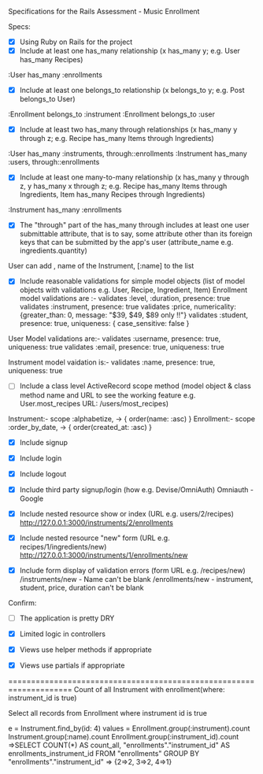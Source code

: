 
Specifications for the Rails Assessment - Music Enrollment

Specs:
- [x] Using Ruby on Rails for the project
- [x] Include at least one has_many relationship (x has_many y; e.g. User has_many Recipes)

 :User has_many :enrollments

- [x] Include at least one belongs_to relationship (x belongs_to y; e.g. Post belongs_to User)

 :Enrollment belongs_to :instrument
 :Enrollment belongs_to :user

- [x] Include at least two has_many through relationships (x has_many y through z; e.g. Recipe has_many Items through Ingredients)

 :User has_many  :instruments, through::enrollments
 :Instrument has_many :users, through::enrollments

- [x] Include at least one many-to-many relationship (x has_many y through z, y has_many x through z; e.g. Recipe has_many Items through Ingredients, Item has_many Recipes through Ingredients)

:Instrument has_many :enrollments

- [x] The "through" part of the has_many through includes at least one user submittable attribute, that is to say, some attribute other than its foreign keys that can be submitted by the app's user (attribute_name e.g. ingredients.quantity)

User can add , name of the Instrument, [:name] to the list

- [x] Include reasonable validations for simple model objects (list of model objects with validations e.g. User, Recipe, Ingredient, Item)
Enrollment model validations are :-
validates :level, :duration, presence: true
validates :instrument, presence: true
validates :price, numericality: {greater_than: 0, message: "$39, $49, $89 only !!"}
validates :student, presence: true, uniqueness: { case_sensitive: false }

User Model validations are:-
validates :username, presence: true, uniqueness: true
validates :email, presence: true, uniqueness: true

Instrument model vaidation is:-
validates :name, presence: true, uniqueness: true


- [ ] Include a class level ActiveRecord scope method (model object & class method name and URL to see the working feature e.g. User.most_recipes URL: /users/most_recipes)

Instrument:- scope :alphabetize, -> { order(name: :asc) }
Enrollment:- scope :order_by_date, -> { order(created_at: :asc) }



- [x] Include signup
- [x] Include login
- [x] Include logout
- [x] Include third party signup/login (how e.g. Devise/OmniAuth)
Omniauth - Google

- [x] Include nested resource show or index (URL e.g. users/2/recipes)
    http://127.0.0.1:3000/instruments/2/enrollments

- [x] Include nested resource "new" form (URL e.g. recipes/1/ingredients/new)
    http://127.0.0.1:3000/instruments/1/enrollments/new

- [x] Include form display of validation errors (form URL e.g. /recipes/new)
/instruments/new  - Name can't be blank
/enrollments/new - instrument, student, price, duration can't be blank


Confirm:
- [ ] The application is pretty DRY
- [x] Limited logic in controllers
- [x] Views use helper methods if appropriate
- [x] Views use partials if appropriate


====================================================================
Count of all Instrument with enrollment(where: instrument_id is true)

Select all records from Enrollment where instrument id is true

e = Instrument.find_by(id: 4)
values = Enrollment.group(:instrument).count
Instrument.group(:name).count
Enrollment.group(:instrument_id).count =>SELECT COUNT(*) AS count_all, "enrollments"."instrument_id" AS enrollments_instrument_id FROM "enrollments" GROUP BY "enrollments"."instrument_id"
 => {2=>2, 3=>2, 4=>1} 

